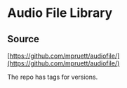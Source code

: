 
# Audio File Library

## Source

[https://github.com/mpruett/audiofile/](https://github.com/mpruett/audiofile/)

The repo has tags for versions.
